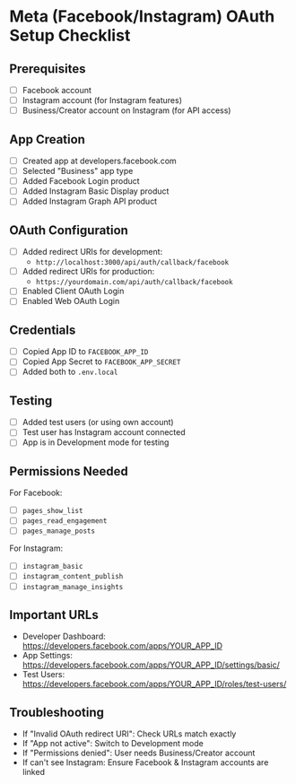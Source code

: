 # Meta (Facebook/Instagram) OAuth Setup Checklist

## Prerequisites
- [ ] Facebook account
- [ ] Instagram account (for Instagram features)
- [ ] Business/Creator account on Instagram (for API access)

## App Creation
- [ ] Created app at developers.facebook.com
- [ ] Selected "Business" app type
- [ ] Added Facebook Login product
- [ ] Added Instagram Basic Display product
- [ ] Added Instagram Graph API product

## OAuth Configuration
- [ ] Added redirect URIs for development:
  - `http://localhost:3000/api/auth/callback/facebook`
- [ ] Added redirect URIs for production:
  - `https://yourdomain.com/api/auth/callback/facebook`
- [ ] Enabled Client OAuth Login
- [ ] Enabled Web OAuth Login

## Credentials
- [ ] Copied App ID to `FACEBOOK_APP_ID`
- [ ] Copied App Secret to `FACEBOOK_APP_SECRET`
- [ ] Added both to `.env.local`

## Testing
- [ ] Added test users (or using own account)
- [ ] Test user has Instagram account connected
- [ ] App is in Development mode for testing

## Permissions Needed
For Facebook:
- [ ] `pages_show_list`
- [ ] `pages_read_engagement`
- [ ] `pages_manage_posts`

For Instagram:
- [ ] `instagram_basic`
- [ ] `instagram_content_publish`
- [ ] `instagram_manage_insights`

## Important URLs
- Developer Dashboard: https://developers.facebook.com/apps/YOUR_APP_ID
- App Settings: https://developers.facebook.com/apps/YOUR_APP_ID/settings/basic/
- Test Users: https://developers.facebook.com/apps/YOUR_APP_ID/roles/test-users/

## Troubleshooting
- If "Invalid OAuth redirect URI": Check URLs match exactly
- If "App not active": Switch to Development mode
- If "Permissions denied": User needs Business/Creator account
- If can't see Instagram: Ensure Facebook & Instagram accounts are linked 